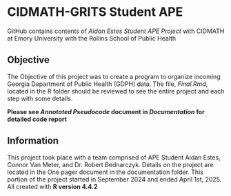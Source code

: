 # **CIDMATH-GRITS Student APE**

GitHub contains contents of *Aidan Estes Student APE Project* with CIDMATH at Emory University with the Rollins School of Public Health

## Objective

The Objective of this project was to create a program to organize incoming Georgia Department of Public Health (GDPH) data. The file, *Final.Rmd*, located in the R folder should be reviewed to see the entire project and each step with some details.

**Please see *Annotated Pseudocode* document in *Documentation* for detailed code report**

## Information

This project took place with a team comprised of APE Student Aidan Estes, Connor Van Meter, and Dr. Robert Bednarczyk. Details on the project are located in the One pager document in the documentation folder. This portion of the project started in September 2024 and ended April 1st, 2025. All created with **R version 4.4.2**
